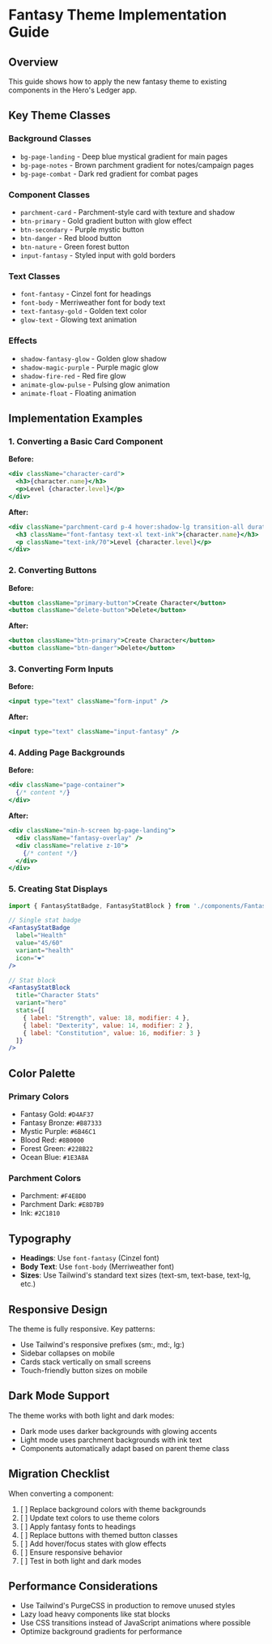 # Fantasy Theme Implementation Guide

## Overview
This guide shows how to apply the new fantasy theme to existing components in the Hero's Ledger app.

## Key Theme Classes

### Background Classes
- `bg-page-landing` - Deep blue mystical gradient for main pages
- `bg-page-notes` - Brown parchment gradient for notes/campaign pages  
- `bg-page-combat` - Dark red gradient for combat pages

### Component Classes
- `parchment-card` - Parchment-style card with texture and shadow
- `btn-primary` - Gold gradient button with glow effect
- `btn-secondary` - Purple mystic button
- `btn-danger` - Red blood button
- `btn-nature` - Green forest button
- `input-fantasy` - Styled input with gold borders

### Text Classes
- `font-fantasy` - Cinzel font for headings
- `font-body` - Merriweather font for body text
- `text-fantasy-gold` - Golden text color
- `glow-text` - Glowing text animation

### Effects
- `shadow-fantasy-glow` - Golden glow shadow
- `shadow-magic-purple` - Purple magic glow
- `shadow-fire-red` - Red fire glow
- `animate-glow-pulse` - Pulsing glow animation
- `animate-float` - Floating animation

## Implementation Examples

### 1. Converting a Basic Card Component

**Before:**
```jsx
<div className="character-card">
  <h3>{character.name}</h3>
  <p>Level {character.level}</p>
</div>
```

**After:**
```jsx
<div className="parchment-card p-4 hover:shadow-lg transition-all duration-300">
  <h3 className="font-fantasy text-xl text-ink">{character.name}</h3>
  <p className="text-ink/70">Level {character.level}</p>
</div>
```

### 2. Converting Buttons

**Before:**
```jsx
<button className="primary-button">Create Character</button>
<button className="delete-button">Delete</button>
```

**After:**
```jsx
<button className="btn-primary">Create Character</button>
<button className="btn-danger">Delete</button>
```

### 3. Converting Form Inputs

**Before:**
```jsx
<input type="text" className="form-input" />
```

**After:**
```jsx
<input type="text" className="input-fantasy" />
```

### 4. Adding Page Backgrounds

**Before:**
```jsx
<div className="page-container">
  {/* content */}
</div>
```

**After:**
```jsx
<div className="min-h-screen bg-page-landing">
  <div className="fantasy-overlay" />
  <div className="relative z-10">
    {/* content */}
  </div>
</div>
```

### 5. Creating Stat Displays

```jsx
import { FantasyStatBadge, FantasyStatBlock } from './components/FantasyStatBlock';

// Single stat badge
<FantasyStatBadge 
  label="Health" 
  value="45/60" 
  variant="health"
  icon="❤️"
/>

// Stat block
<FantasyStatBlock
  title="Character Stats"
  variant="hero"
  stats={[
    { label: "Strength", value: 18, modifier: 4 },
    { label: "Dexterity", value: 14, modifier: 2 },
    { label: "Constitution", value: 16, modifier: 3 }
  ]}
/>
```

## Color Palette

### Primary Colors
- Fantasy Gold: `#D4AF37`
- Fantasy Bronze: `#B87333`
- Mystic Purple: `#6B46C1`
- Blood Red: `#8B0000`
- Forest Green: `#228B22`
- Ocean Blue: `#1E3A8A`

### Parchment Colors
- Parchment: `#F4E8D0`
- Parchment Dark: `#E8D7B9`
- Ink: `#2C1810`

## Typography

- **Headings**: Use `font-fantasy` (Cinzel font)
- **Body Text**: Use `font-body` (Merriweather font)
- **Sizes**: Use Tailwind's standard text sizes (text-sm, text-base, text-lg, etc.)

## Responsive Design

The theme is fully responsive. Key patterns:
- Use Tailwind's responsive prefixes (sm:, md:, lg:)
- Sidebar collapses on mobile
- Cards stack vertically on small screens
- Touch-friendly button sizes on mobile

## Dark Mode Support

The theme works with both light and dark modes:
- Dark mode uses darker backgrounds with glowing accents
- Light mode uses parchment backgrounds with ink text
- Components automatically adapt based on parent theme class

## Migration Checklist

When converting a component:
1. [ ] Replace background colors with theme backgrounds
2. [ ] Update text colors to use theme colors
3. [ ] Apply fantasy fonts to headings
4. [ ] Replace buttons with themed button classes
5. [ ] Add hover/focus states with glow effects
6. [ ] Ensure responsive behavior
7. [ ] Test in both light and dark modes

## Performance Considerations

- Use Tailwind's PurgeCSS in production to remove unused styles
- Lazy load heavy components like stat blocks
- Use CSS transitions instead of JavaScript animations where possible
- Optimize background gradients for performance